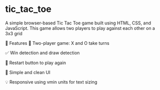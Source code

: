 # tic_tac_toe
A simple browser-based Tic Tac Toe game built using HTML, CSS, and JavaScript. This game allows two players to play against each other on a 3x3 grid

🚀 Features
🎯 Two-player game: X and O take turns

✅ Win detection and draw detection

🔁 Restart button to play again

🎨 Simple and clean UI

💡 Responsive using vmin units for text sizing

